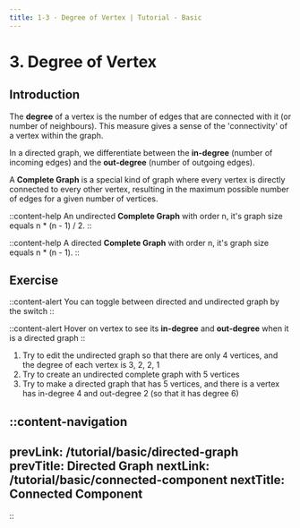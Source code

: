 ```yaml
---
title: 1-3 · Degree of Vertex | Tutorial - Basic
---
```


# 3. Degree of Vertex

## Introduction

The **degree** of a vertex is the number of edges that are connected with it (or number of neighbours). This measure gives a sense of the 'connectivity' of a vertex within the graph.

In a directed graph, we differentiate between the **in-degree** (number of incoming edges) and the **out-degree** (number of outgoing edges).

A **Complete Graph** is a special kind of graph where every vertex is directly connected to every other vertex, resulting in the maximum possible number of edges for a given number of vertices.

::content-help
An undirected **Complete Graph** with order n, it's graph size equals n * (n - 1) / 2.
::

::content-help
A directed **Complete Graph** with order n, it's graph size equals n * (n - 1).
::

## Exercise

::content-alert
You can toggle between directed and undirected graph by the switch
::

::content-alert
Hover on vertex to see its **in-degree** and **out-degree** when it is a directed graph
::

1. Try to edit the undirected graph so that there are only 4 vertices, and the degree of each vertex is 3, 2, 2, 1
2. Try to create an undirected complete graph with 5 vertices
3. Try to make a directed graph that has 5 vertices, and there is a vertex has in-degree 4 and out-degree 2 (so that it has degree 6)

::content-navigation
---
prevLink: /tutorial/basic/directed-graph
prevTitle: Directed Graph
nextLink: /tutorial/basic/connected-component
nextTitle: Connected Component
---
::